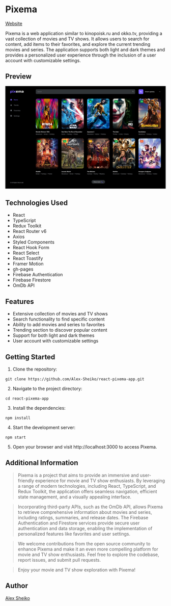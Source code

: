 # Pixema

[Website](https://alex-sheiko.github.io/react-pixema-app/)

Pixema is a web application similar to kinopoisk.ru and okko.tv, providing a vast collection of movies and TV shows. It allows users to search for content, add items to their favorites, and explore the current trending movies and series. The application supports both light and dark themes and provides a personalized user experience through the inclusion of a user account with customizable settings.

## Preview

![Image](https://github.com/Alex-Sheiko/react-pixema-app/blob/main/preview/react-pixema.jpg)

## Technologies Used

- React
- TypeScript
- Redux Toolkit
- React Router v6
- Axios
- Styled Components
- React Hook Form
- React Select
- React Toastify
- Framer Motion
- gh-pages
- Firebase Authentication
- Firebase Firestore
- OmDb API

## Features

- Extensive collection of movies and TV shows
- Search functionality to find specific content
- Ability to add movies and series to favorites
- Trending section to discover popular content
- Support for both light and dark themes
- User account with customizable settings

## Getting Started

1. Clone the repository:

```
git clone https://github.com/Alex-Sheiko/react-pixema-app.git
```

2. Navigate to the project directory:

```
cd react-pixema-app
```

3. Install the dependencies:

```
npm install
```

4. Start the development server:

```
npm start
```

5. Open your browser and visit http://localhost:3000 to access Pixema.

## Additional Information

> Pixema is a project that aims to provide an immersive and user-friendly experience for movie and TV show enthusiasts. By leveraging a range of modern technologies, including React, TypeScript, and Redux Toolkit, the application offers seamless navigation, efficient state management, and a visually appealing interface.

> Incorporating third-party APIs, such as the OmDb API, allows Pixema to retrieve comprehensive information about movies and series, including ratings, summaries, and release dates. The Firebase Authentication and Firestore services provide secure user authentication and data storage, enabling the implementation of personalized features like favorites and user settings.

> We welcome contributions from the open source community to enhance Pixema and make it an even more compelling platform for movie and TV show enthusiasts. Feel free to explore the codebase, report issues, and submit pull requests.

> Enjoy your movie and TV show exploration with Pixema!

## Author

[Alex Sheiko](https://github.com/Alex-Sheiko)
